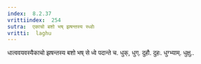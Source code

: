 ```yaml
---
index:  8.2.37
vrittiindex:  254
sutra:  एकाचो बशो भष् झषन्तस्य स्ध्वोः
vritti:  laghu 
---
```


धात्ववयवस्यैकाचो झषन्तस्य बशो भष् से ध्वे पदान्ते च. धुक्, धुग्. दुहौ. दुहः. धुग्भ्याम्. धुक्षु..

